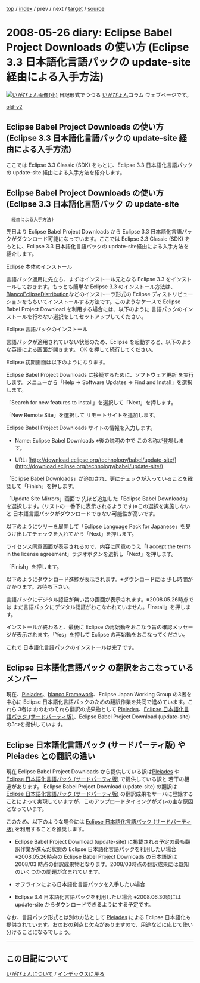 [top](https://igapyon.github.io/diary/) 
 / [index](https://igapyon.github.io/diary/2008/index.html) 
 / prev 
 / next 
 / [target](https://igapyon.github.io/diary/2008/ig080526.html) 
 / [source](https://github.com/igapyon/diary/blob/gh-pages/2008/ig080526.html.src.md) 

2008-05-26 diary: Eclipse Babel Project Downloads の使い方 (Eclipse 3.3 日本語化言語パックの update-site 経由による入手方法)
=====================================================================================================
[![いがぴょん画像(小)](https://igapyon.github.io/diary/images/iga200306s.jpg "いがぴょん")](https://igapyon.github.io/diary/memo/memoigapyon.html) 日記形式でつづる [いがぴょん](https://igapyon.github.io/diary/memo/memoigapyon.html)コラム ウェブページです。

[old-v2](ig080526-orig.html)

## Eclipse Babel Project Downloads の使い方 (Eclipse 3.3 日本語化言語パックの update-site 経由による入手方法)

ここでは Eclipse 3.3 Classic (SDK) をもとに、Eclipse 3.3 日本語化言語パックの update-site 経由による入手方法を紹介します。

## Eclipse Babel Project Downloads の使い方 (Eclipse 3.3 日本語化言語パック の update-site
      経由による入手方法)

先日より Eclipse Babel Project Downloads から Eclipse 3.3 日本語化言語パックがダウンロード可能になっています。ここでは Eclipse 3.3 Classic (SDK) をもとに、Eclipse 3.3 日本語化言語パックの update-site経由による入手方法を紹介します。

Eclipse 本体のインストール

言語パック適用に先立ち、まずはインストール元となる Eclipse 3.3 をインストールしておきます。もっとも簡単な Eclipse 3.3 のインストール方法は、[BlancoEclipseDistribution](http://www.igapyon.jp/blanco/blancoeclipsedistribution.html)などのインストーラ形式の Eclipse ディストリビューションをもちいてインストールする方法です。このようなケースで Eclipse Babel Project Download を利用する場合には、以下のように 言語パックのインストールを行わない選択をしてセットアップしてください。

Eclipse 言語パックのインストール

言語パックが適用されていない状態のため、Eclipse を起動すると、以下のような英語による画面が開きます。
OK を押して続行してください。

Eclipse 初期画面は以下のようになります。

Eclipse Babel Project Downloads に接続するために、ソフトウェア更新 を実行します。メニューから「Help -> Software Updates -> Find and Install」を選択します。

「Search for new features to install」を選択して「Next」を押します。

「New Remote Site」を選択して リモートサイトを追加します。

Eclipse Babel Project Downloads サイトの情報を入力します。

* Name: Eclipse Babel Downloads
  ※後の説明の中で この名称が登場します。
  
* URL: [http://download.eclipse.org/technology/babel/update-site/](http://download.eclipse.org/technology/babel/update-site/)

「Eclipse Babel Downloads」が追加され、更にチェックが入っていることを確認して「Finish」を押します。

「Update Site Mirrors」画面で 先ほど追加した「Eclipse Babel Downloads」を選択します。(リストの一番下に表示されるようです)※この選択を実施しないと 日本語言語パックがダウンロードできない可能性が高いです。

以下のようにツリーを展開して「Eclipse Language Pack for Japanese」を見つけ出してチェックを入れてから「Next」を押します。

ライセンス同意画面が表示されるので、内容に同意のうえ「I accept the terms in the license agreement」ラジオボタンを選択し「Next」を押します。

「Finish」を押します。

以下のようにダウンロード進捗が表示されます。※ダウンロードには 少し時間がかかります。お待ち下さい。

言語パックにデジタル認証が無い旨の画面が表示されます。※2008.05.26時点では まだ言語パックにデジタル認証がおこなわれていません。「Install」を押します。

インストールが終わると、最後に Eclipse の再始動をおこなう旨の確認メッセージが表示されます。「Yes」を押して Eclipse の再始動をおこなってください。

これで 日本語化言語パックのインストールは完了です。

## Eclipse 日本語化言語パック の翻訳をおこなっているメンバー

現在、[Pleiades](http://mergedoc.sourceforge.jp/pleiades.html)、[blanco Framework](http://www.igapyon.jp/blanco/blanco.ja.html)、Eclipse Japan
Working Group の3者を中心に Eclipse 日本語化言語パックのための翻訳作業を共同で進めています。これら 3者は おのおのそれら翻訳の成果物として [Pleiades](http://mergedoc.sourceforge.jp/pleiades.html)、[Eclipse 日本語化言語パック (サードパーティ版)](http://www.igapyon.jp/blanco/nlpack/eclipse/)、Eclipse Babel Project Download (update-site) の3つを提供しています。

## Eclipse 日本語化言語パック (サードパーティ版) や Pleiades との翻訳の違い

現在 Eclipse Babel Project Downloads から提供している訳は[Pleiades](http://mergedoc.sourceforge.jp/pleiades.html) や[Eclipse 日本語化言語パック (サードパーティ版)](http://www.igapyon.jp/blanco/nlpack/eclipse/) で提供している訳と 若干の相違があります。
Eclipse Babel Project Download (update-site) の翻訳は [Eclipse 日本語化言語パック (サードパーティ版)](http://www.igapyon.jp/blanco/nlpack/eclipse/) の翻訳成果をサーバに登録することによって実現していますが、このアップロードタイミングがズレの主な原因となっています。

このため、以下のような場合には [Eclipse 日本語化言語パック (サードパーティ版)](http://www.igapyon.jp/blanco/nlpack/eclipse/) を利用することを推奨します。

* Eclipse Babel Project Download (update-site) に掲載される予定の最も翻訳作業が進んだ状態の Eclipse
  日本語化言語パックを利用したい場合
  ※2008.05.26時点の Eclipse Babel Project Downloads の日本語訳は 2008/03 時点の翻訳成果物となります。2008/03時点の翻訳成果には既知のいくつかの問題が含まれています。
  
* オフラインによる日本語化言語パックを入手したい場合
  
* Eclipse 3.4 日本語化言語パックを利用したい場合
  ※2008.06.30頃には update-site からダウンロードできるようにする予定です。

なお、言語パック形式とは別の方法として [Pleiades](http://mergedoc.sourceforge.jp/pleiades.html) による Eclipse 日本語化も提供されています。おのおの利点と欠点がありますので、用途などに応じて使い分けることになるでしょう。


----------------------------------------------------------------------------------------------------

## この日記について
[いがぴょんについて](https://igapyon.github.io/diary/memo/memoigapyon.html) / [インデックスに戻る](https://igapyon.github.io/diary/idxall.html)
